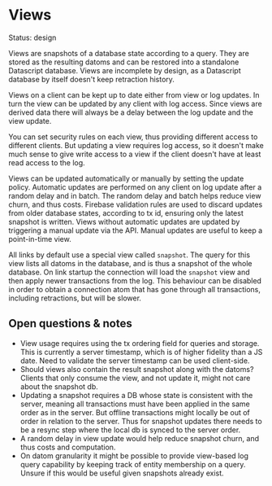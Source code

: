 # Views

Status: design

Views are snapshots of a database state according to a query.
They are stored as the resulting datoms and can be restored into a standalone Datascript database.
Views are incomplete by design, as a Datascript database by itself doesn't keep retraction history.

Views on a client can be kept up to date either from view or log updates.
In turn the view can be updated by any client with log access.
Since views are derived data there will always be a delay between the log update and the view update.

You can set security rules on each view, thus providing different access to different clients.
But updating a view requires log access, so it doesn't make much sense to give write access to a 
view if the client doesn't have at least read access to the log.

Views can be updated automatically or manually by setting the update policy.
Automatic updates are performed on any client on log update after a random delay and in batch.
The random delay and batch helps reduce view churn, and thus costs.
Firebase validation rules are used to discard updates from older database states, according to tx id, ensuring only the latest snapshot is written.
Views without automatic updates are updated by triggering a manual update via the API.
Manual updates are useful to keep a point-in-time view.

All links by default use a special view called `snapshot`.
The query for this view lists all datoms in the database, and is thus a snapshot of the whole database.
On link startup the connection will load the `snapshot` view and then apply newer transactions from the log.
This behaviour can be disabled in order to obtain a connection atom that has gone through all 
transactions, including retractions, but will be slower.


## Open questions & notes

- View usage requires using the tx ordering field for queries and storage.
  This is currently a server timestamp, which is of higher fidelity than a JS date.
  Need to validate the server timestamp can be used client-side.
- Should views also contain the result snapshot along with the datoms? 
  Clients that only consume the view, and not update it, might not care about the snapshot db.
- Updating a snapshot requires a DB whose state is consistent with the server, meaning all
  transactions must have been applied in the same order as in the server.
  But offline transactions might locally be out of order in relation to the server.
  Thus for snapshot updates there needs to be a resync step where the local db is synced to the 
  server order.
- A random delay in view update would help reduce snapshot churn, and thus costs and computation.
- On datom granularity it might be possible to provide view-based log query capability by keeping 
  track of entity membership on a query.
  Unsure if this would be useful given snapshots already exist.